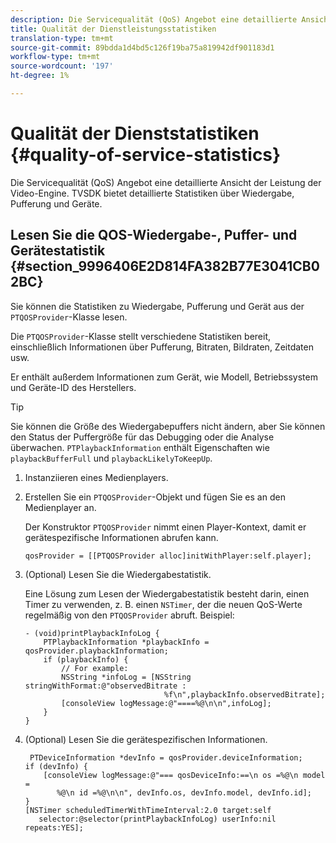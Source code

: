 ```yaml
---
description: Die Servicequalität (QoS) Angebot eine detaillierte Ansicht der Leistung der Video-Engine. TVSDK bietet detaillierte Statistiken über Wiedergabe, Pufferung und Geräte.
title: Qualität der Dienstleistungsstatistiken
translation-type: tm+mt
source-git-commit: 89bdda1d4bd5c126f19ba75a819942df901183d1
workflow-type: tm+mt
source-wordcount: '197'
ht-degree: 1%

---
```



# Qualität der Dienststatistiken {#quality-of-service-statistics}

Die Servicequalität (QoS) Angebot eine detaillierte Ansicht der Leistung der Video-Engine. TVSDK bietet detaillierte Statistiken über Wiedergabe, Pufferung und Geräte.

## Lesen Sie die QOS-Wiedergabe-, Puffer- und Gerätestatistik {#section_9996406E2D814FA382B77E3041CB02BC}

Sie können die Statistiken zu Wiedergabe, Pufferung und Gerät aus der `PTQOSProvider`-Klasse lesen.

Die `PTQOSProvider`-Klasse stellt verschiedene Statistiken bereit, einschließlich Informationen über Pufferung, Bitraten, Bildraten, Zeitdaten usw.

Er enthält außerdem Informationen zum Gerät, wie Modell, Betriebssystem und Geräte-ID des Herstellers.

>[!TIP]
>
>Sie können die Größe des Wiedergabepuffers nicht ändern, aber Sie können den Status der Puffergröße für das Debugging oder die Analyse überwachen. `PTPlaybackInformation` enthält Eigenschaften wie  `playbackBufferFull` und  `playbackLikelyToKeepUp`.

1. Instanziieren eines Medienplayers.
1. Erstellen Sie ein `PTQOSProvider`-Objekt und fügen Sie es an den Medienplayer an.

   Der Konstruktor `PTQOSProvider` nimmt einen Player-Kontext, damit er gerätespezifische Informationen abrufen kann.

   ```
   qosProvider = [[PTQOSProvider alloc]initWithPlayer:self.player]; 
   ```

1. (Optional) Lesen Sie die Wiedergabestatistik.

   Eine Lösung zum Lesen der Wiedergabestatistik besteht darin, einen Timer zu verwenden, z. B. einen `NSTimer`, der die neuen QoS-Werte regelmäßig von den `PTQOSProvider` abruft. Beispiel:

   ```
   - (void)printPlaybackInfoLog { 
       PTPlaybackInformation *playbackInfo = qosProvider.playbackInformation;  
       if (playbackInfo) { 
           // For example: 
           NSString *infoLog = [NSString stringWithFormat:@"observedBitrate :  
                                  %f\n",playbackInfo.observedBitrate]; 
           [consoleView logMessage:@"====%@\n\n",infoLog]; 
       } 
   }
   ```

1. (Optional) Lesen Sie die gerätespezifischen Informationen.

   ```
    PTDeviceInformation *devInfo = qosProvider.deviceInformation; 
   if (devInfo) { 
       [consoleView logMessage:@"=== qosDeviceInfo:==\n os =%@\n model =  
          %@\n id =%@\n\n", devInfo.os, devInfo.model, devInfo.id]; 
   } 
   [NSTimer scheduledTimerWithTimeInterval:2.0 target:self  
      selector:@selector(printPlaybackInfoLog) userInfo:nil repeats:YES];
   ```
